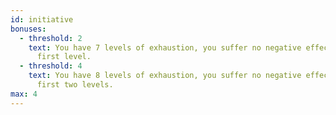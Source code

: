 ```yaml
---
id: initiative
bonuses:
  - threshold: 2
    text: You have 7 levels of exhaustion, you suffer no negative effects at the
      first level.
  - threshold: 4
    text: You have 8 levels of exhaustion, you suffer no negative effects at the
      first two levels.
max: 4
---
```

